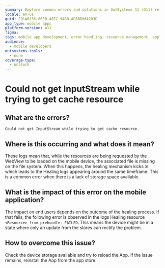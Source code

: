 ```yaml
---
summary: Explore common errors and solutions in OutSystems 11 (O11) related to InputStream issues during cache resource retrieval on mobile devices.
locale: en-us
guid: E91A6136-86E0-48EC-94B0-AD38D06A203D
app_type: mobile apps
platform-version: o11
figma:
tags: mobile app development, error handling, resource management, application performance
audience:
  - mobile developers
outsystems-tools:
  - none
coverage-type:
  - unblock
---
```


# Could not get InputStream while trying to get cache resource  

## What are the errors?

``Could not get InputStream while trying to get cache resource.``

## Where is this occurring and what does it mean?

These logs mean that, while the resources are being requested by the WebView to be loaded on the mobile device, the associated file is missing on the file system. When this happens, the healing mechanism kicks in which leads to the Healing logs appearing around the same timeframe. This is a common error when there is a lack of storage space available.

## What is the impact of this error on the mobile application?

The impact on end users depends on the outcome of the healing process. If that fails, the following error is observed in the logs Healing resource ``<Resource> from prebundle: FAILED``. This means the device might be in a state where only an update from the stores can rectify the problem.

## How to overcome this issue?

Check the device storage available and try to reload the App. If the issue remains, reinstall the App from the app store.
